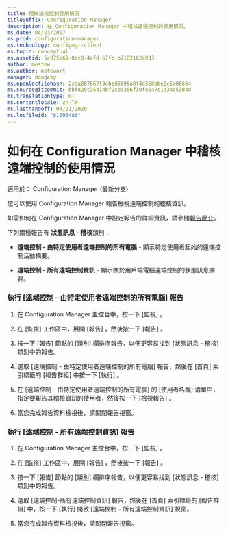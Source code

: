 ```yaml
---
title: 稽核遠端控制使用情況
titleSuffix: Configuration Manager
description: 在 Configuration Manager 中稽核遠端控制的使用情況。
ms.date: 04/23/2017
ms.prod: configuration-manager
ms.technology: configmgr-client
ms.topic: conceptual
ms.assetid: 5c975e69-0cc0-4afd-b7fb-b7182162a933
author: mestew
ms.author: mstewart
manager: dougeby
ms.openlocfilehash: 2cda087867f3ebbd6695a0f4d368bbe2c5e06664
ms.sourcegitcommit: bbf820c35414bf2cba356f30fe047c1a34c5384d
ms.translationtype: HT
ms.contentlocale: zh-TW
ms.lasthandoff: 04/21/2020
ms.locfileid: "81696486"
---
```

# <a name="how-to-audit-remote-control-usage-in-configuration-manager"></a>如何在 Configuration Manager 中稽核遠端控制的使用情況

適用於：  Configuration Manager (最新分支)

您可以使用 Configuration Manager 報告檢視遠端控制的稽核資訊。  

 如需如何在 Configuration Manager 中設定報告的詳細資訊，請參閱[報告簡介](../../../servers/manage/introduction-to-reporting.md)。  

 下列兩種報告有 **狀態訊息 - 稽核**類別：  

-   **遠端控制 - 由特定使用者遠端控制的所有電腦** - 顯示特定使用者起始的遠端控制活動摘要。  

-   **遠端控制 - 所有遠端控制資訊** - 顯示關於用戶端電腦遠端控制的狀態訊息摘要。  

### <a name="to-run-the-report-remote-control---all-computers-remote-controlled-by-a-specific-user"></a>執行 [遠端控制 - 由特定使用者遠端控制的所有電腦] 報告  

1.  在 Configuration Manager 主控台中，按一下 [監視]  。  

2.  在 [監視]  工作區中，展開 [報告]  ，然後按一下 [報告]  。  

3.  按一下 [報告]  節點的 [類別]  欄排序報告，以便更容易找到 [狀態訊息 - 稽核]  類別中的報告。  

4.  選取 [遠端控制 - 由特定使用者遠端控制的所有電腦]  報告，然後在 [首頁]  索引標籤的 [報告群組]  中按一下 [執行]  。  

5.  在 [遠端控制 - 由特定使用者遠端控制的所有電腦]  的 [使用者名稱]  清單中，指定要報告其稽核資訊的使用者，然後按一下 [檢視報告]  。  

6.  當您完成報告資料檢視後，請關閉報告視窗。  

### <a name="to-run-the-report-remote-control---all-remote-control-information"></a>執行 [遠端控制 - 所有遠端控制資訊] 報告  

1.  在 Configuration Manager 主控台中，按一下 [監視]  。  

2.  在 [監視]  工作區中，展開 [報告]  ，然後按一下 [報告]  。  

3.  按一下 [報告]  節點的 [類別]  欄排序報告，以便更容易找到 [狀態訊息 - 稽核]  類別中的報告。  

4.  選取 [遠端控制-所有遠端控制資訊]  報告，然後在 [首頁]  索引標籤的 [報告群組]  中，按一下 [執行]  開啟 [遠端控制 - 所有遠端控制資訊]  視窗。  

5.  當您完成報告資料檢視後，請關閉報告視窗。  
